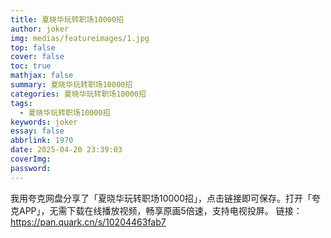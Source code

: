 ```yaml
---
title: 夏晓华玩转职场10000招
author: joker
img: medias/featureimages/1.jpg
top: false
cover: false
toc: true
mathjax: false
summary: 夏晓华玩转职场10000招
categories: 夏晓华玩转职场10000招
tags:
  - 夏晓华玩转职场10000招
keywords: joker
essay: false
abbrlink: 1970
date: 2025-04-20 23:39:03
coverImg:
password:
---
```


我用夸克网盘分享了「夏晓华玩转职场10000招」，点击链接即可保存。打开「夸克APP」，无需下载在线播放视频，畅享原画5倍速，支持电视投屏。
链接：https://pan.quark.cn/s/10204463fab7
